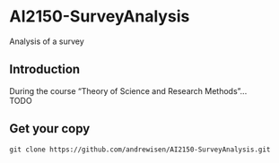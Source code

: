 # AI2150-SurveyAnalysis
Analysis of a survey
## Introduction

During the course “Theory of Science and Research Methods”...<br>
TODO

## Get your copy
```
git clone https://github.com/andrewisen/AI2150-SurveyAnalysis.git
```
